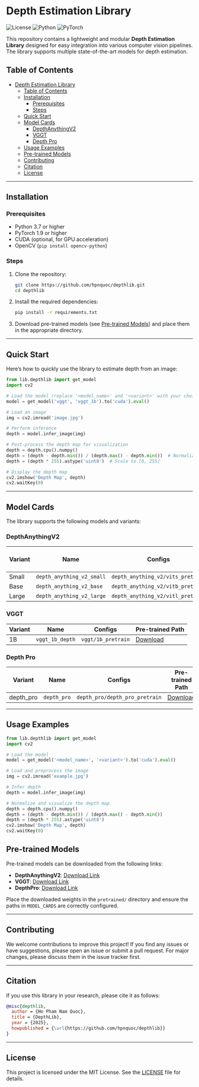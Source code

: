 # Depth Estimation Library

![License](https://img.shields.io/badge/license-MIT-blue.svg) ![Python](https://img.shields.io/badge/python-3.7%20%7C%203.8%20%7C%203.9-blue) ![PyTorch](https://img.shields.io/badge/pytorch-1.9%2B-red)

This repository contains a lightweight and modular **Depth Estimation Library** designed for easy integration into various computer vision pipelines. The library supports multiple state-of-the-art models for depth estimation.

## Table of Contents

- [Depth Estimation Library](#depth-estimation-library)
  - [Table of Contents](#table-of-contents)
  - [Installation](#installation)
    - [Prerequisites](#prerequisites)
    - [Steps](#steps)
  - [Quick Start](#quick-start)
  - [Model Cards](#model-cards)
    - [DepthAnythingV2](#depthanythingv2)
    - [VGGT](#vggt)
    - [Depth Pro](#depth-pro)
  - [Usage Examples](#usage-examples)
  - [Pre-trained Models](#pre-trained-models)
  - [Contributing](#contributing)
  - [Citation](#citation)
  - [License](#license)

---

## Installation

### Prerequisites

- Python 3.7 or higher
- PyTorch 1.9 or higher
- CUDA (optional, for GPU acceleration)
- OpenCV (`pip install opencv-python`)

### Steps

1. Clone the repository:
   ```bash
   git clone https://github.com/hpnquoc/depthlib.git
   cd depthlib
   ```

2. Install the required dependencies:
   ```bash
   pip install -r requirements.txt
   ```

3. Download pre-trained models (see [Pre-trained Models](#pre-trained-models)) and place them in the appropriate directory.

---

## Quick Start

Here’s how to quickly use the library to estimate depth from an image:

```python
from lib.depthlib import get_model
import cv2

# Load the model (replace '<model_name>' and '<variant>' with your choice)
model = get_model('vggt', 'vggt_1b').to('cuda').eval()

# Load an image
img = cv2.imread('image.jpg')

# Perform inference
depth = model.infer_image(img)

# Post-process the depth map for visualization
depth = depth.cpu().numpy()
depth = (depth - depth.min()) / (depth.max() - depth.min())  # Normalize to [0, 1]
depth = (depth * 255).astype('uint8')  # Scale to [0, 255]

# Display the depth map
cv2.imshow('Depth Map', depth)
cv2.waitKey(0)
```

---

## Model Cards

The library supports the following models and variants:

### DepthAnythingV2

| Variant | Name                     | Configs                  | Pre-trained Path                                                                 |
|---------|--------------------------|--------------------------|----------------------------------------------------------------------------------|
| Small   | `depth_anything_v2_small` | `depth_anything_v2/vits_pretrain` | [Download](https://huggingface.co/depth-anything/Depth-Anything-V2-Small/resolve/main/depth_anything_v2_vits.pth?download=true) |
| Base    | `depth_anything_v2_base`  | `depth_anything_v2/vitb_pretrain` | [Download](https://huggingface.co/depth-anything/Depth-Anything-V2-Base/resolve/main/depth_anything_v2_vitb.pth?download=true) |
| Large   | `depth_anything_v2_large` | `depth_anything_v2/vitl_pretrain` | [Download](https://huggingface.co/depth-anything/Depth-Anything-V2-Large/resolve/main/depth_anything_v2_vitl.pth?download=true) |

### VGGT

| Variant | Name           | Configs            | Pre-trained Path                                                |
|---------|----------------|--------------------|------------------------------------------------------------------|
| 1B      | `vggt_1b_depth` | `vggt/1b_pretrain` | [Download](https://huggingface.co/hpnquoc/VGGT-1B-Depth/resolve/main/model.pt?download=true)  |

### Depth Pro

| Variant | Name           | Configs            | Pre-trained Path                                                |
|---------|----------------|--------------------|------------------------------------------------------------------|
| depth_pro      | `depth_pro` | `depth_pro/depth_pro_pretrain` | [Download](https://huggingface.co/apple/DepthPro/resolve/main/depth_pro.pt?download=true)  |

---

## Usage Examples

```python
from lib.depthlib import get_model
import cv2

# Load the model
model = get_model('<model_name>', '<variant>').to('cuda').eval()

# Load and preprocess the image
img = cv2.imread('example.jpg')

# Infer depth
depth = model.infer_image(img)

# Normalize and visualize the depth map
depth = depth.cpu().numpy()
depth = (depth - depth.min()) / (depth.max() - depth.min())
depth = (depth * 255).astype('uint8')
cv2.imshow('Depth Map', depth)
cv2.waitKey(0)
```

## Pre-trained Models

Pre-trained models can be downloaded from the following links:

- **DepthAnythingV2**: [Download Link](https://huggingface.co/collections/depth-anything/depth-anything-v2-666b22412f18a6dbfde23a93)
- **VGGT**: [Download Link](https://huggingface.co/collections/hpnquoc/vggt-depth-67e123e79885234f4f0fd94d)
- **DepthPro**: [Download Link](https://huggingface.co/apple/DepthPro)

Place the downloaded weights in the `pretrained/` directory and ensure the paths in `MODEL_CARDS` are correctly configured.

---

## Contributing

We welcome contributions to improve this project! If you find any issues or have suggestions, please open an issue or submit a pull request. For major changes, please discuss them in the issue tracker first.

---

## Citation

If you use this library in your research, please cite it as follows:

```bibtex
@misc{depthlib,
  author = {Ho Pham Nam Quoc},
  title = {DepthLib},
  year = {2025},
  howpublished = {\url{https://github.com/hpnquoc/depthlib}}
}
```

---

## License

This project is licensed under the MIT License. See the [LICENSE](LICENSE) file for details.
